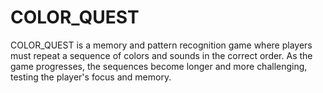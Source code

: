 # COLOR_QUEST
COLOR_QUEST is a memory and pattern recognition game where players must repeat a sequence of colors and sounds in the correct order. As the game progresses, the sequences become longer and more challenging, testing the player's focus and memory.
